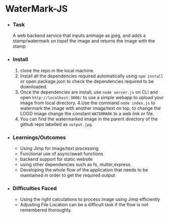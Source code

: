 # WaterMark-JS

* ### Task
  A web backend service that inputs animage as jpeg, and adds a stamp/watermark on topof the image and returns the image with   the stamp

* ### Install
  1. clone the repo in the local machine.
  2. Install all the dependencies required automatically using ```npm install``` or open package.json to check the dependencies required to be downloaded.
  3. Once the dependencies are install, use ```node server.js``` on CLI and open ```http://localhost:3000/``` to use a simple webapp to upload your image from local directory.
  4.Use the command ```node index.js``` to watermark the image with another image/text on top, to change the LOGO image change the constant ```WATERMARK``` to a web link or file. 
  5. You can find the watermarked image in the parent directory of the github repo labelled as ```output.jpg```.
 


* ### Learnings/Outcomes
  * Using Jimp for image/text processing
  * Functional use of async/await functions
  * backend support for static website
  * using other dependencies such as fs, multer,express.
  * Developing the whole flow of the application that needs to be maintained in order to get the required output


* ### Difficulties Faced
  * Using the right calculations to process image using Jimp efficiently
  * Adjusting File Location can be a difficult task if the flow is not remembered thoroughly.
